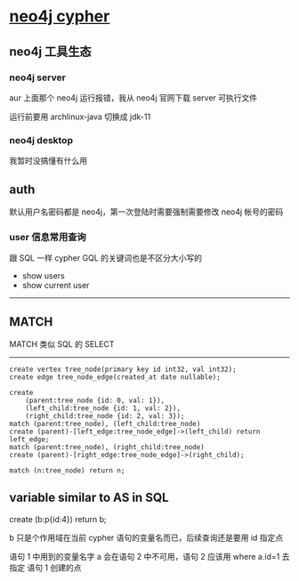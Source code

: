 # [neo4j cypher](/2021/08/neo4j_cypher.md)

## neo4j 工具生态

### neo4j server

aur 上面那个 neo4j 运行报错，我从 neo4j 官网下载 server 可执行文件

运行前要用 archlinux-java 切换成 jdk-11

### neo4j desktop

我暂时没搞懂有什么用

## auth

默认用户名密码都是 neo4j，第一次登陆时需要强制需要修改 neo4j 帐号的密码

### user 信息常用查询

跟 SQL 一样 cypher GQL 的关键词也是不区分大小写的

- show users
- show current user

---

## MATCH

MATCH 类似 SQL 的 SELECT

---

```
create vertex tree_node(primary key id int32, val int32);
create edge tree_node_edge(created_at date nullable);

create
    (parent:tree_node {id: 0, val: 1}),
    (left_child:tree_node {id: 1, val: 2}),
    (right_child:tree_node {id: 2, val: 3});
match (parent:tree_node), (left_child:tree_node)
create (parent)-[left_edge:tree_node_edge]->(left_child) return left_edge;
match (parent:tree_node), (right_child:tree_node)
create (parent)-[right_edge:tree_node_edge]->(right_child);

match (n:tree_node) return n;
```

## variable similar to AS in SQL

create (b:p{id:4}) return b;

b 只是个作用域在当前 cypher 语句的变量名而已，后续查询还是要用 id 指定点

语句 1 中用到的变量名字 a 会在语句 2 中不可用，语句 2 应该用 where a.id=1 去指定 语句 1 创建的点
